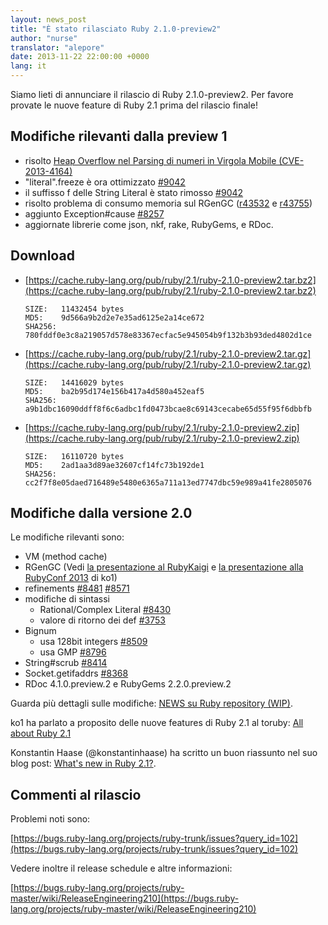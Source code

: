 ```yaml
---
layout: news_post
title: "È stato rilasciato Ruby 2.1.0-preview2"
author: "nurse"
translator: "alepore"
date: 2013-11-22 22:00:00 +0000
lang: it
---
```


Siamo lieti di annunciare il rilascio di Ruby 2.1.0-preview2.
Per favore provate le nuove feature di Ruby 2.1 prima del rilascio finale!

## Modifiche rilevanti dalla preview 1

* risolto [Heap Overflow nel Parsing di numeri in Virgola Mobile (CVE-2013-4164)](https://www.ruby-lang.org/it/news/2013/11/22/heap-overflow-in-floating-point-parsing-cve-2013-4164/)
* "literal".freeze è ora ottimizzato [#9042](https://bugs.ruby-lang.org/issues/9042)
* il suffisso f delle String Literal è stato rimosso [#9042](https://bugs.ruby-lang.org/issues/9042)
* risolto problema di consumo memoria sul RGenGC ([r43532](https://svn.ruby-lang.org/cgi-bin/viewvc.cgi?view=rev&revision=43532) e [r43755](https://svn.ruby-lang.org/cgi-bin/viewvc.cgi?view=rev&revision=43755))
* aggiunto Exception#cause [#8257](https://bugs.ruby-lang.org/issues/8257)
* aggiornate librerie come json, nkf, rake, RubyGems, e RDoc.

## Download

* [https://cache.ruby-lang.org/pub/ruby/2.1/ruby-2.1.0-preview2.tar.bz2](https://cache.ruby-lang.org/pub/ruby/2.1/ruby-2.1.0-preview2.tar.bz2)

      SIZE:   11432454 bytes
      MD5:    9d566a9b2d2e7e35ad6125e2a14ce672
      SHA256: 780fddf0e3c8a219057d578e83367ecfac5e945054b9f132b3b93ded4802d1ce

* [https://cache.ruby-lang.org/pub/ruby/2.1/ruby-2.1.0-preview2.tar.gz](https://cache.ruby-lang.org/pub/ruby/2.1/ruby-2.1.0-preview2.tar.gz)

      SIZE:   14416029 bytes
      MD5:    ba2b95d174e156b417a4d580a452eaf5
      SHA256: a9b1dbc16090ddff8f6c6adbc1fd0473bcae8c69143cecabe65d55f95f6dbbfb

* [https://cache.ruby-lang.org/pub/ruby/2.1/ruby-2.1.0-preview2.zip](https://cache.ruby-lang.org/pub/ruby/2.1/ruby-2.1.0-preview2.zip)

      SIZE:   16110720 bytes
      MD5:    2ad1aa3d89ae32607cf14fc73b192de1
      SHA256: cc2f7f8e05daed716489e5480e6365a711a13ed7747dbc59e989a41fe2805076

## Modifiche dalla versione 2.0

Le modifiche rilevanti sono:

* VM (method cache)
* RGenGC (Vedi [la presentazione al RubyKaigi](http://rubykaigi.org/2013/talk/S73) e [la presentazione alla RubyConf 2013](http://www.atdot.net/~ko1/activities/rubyconf2013-ko1_pub.pdf) di ko1)
* refinements [#8481](https://bugs.ruby-lang.org/issues/8481) [#8571](https://bugs.ruby-lang.org/issues/8571)
* modifiche di sintassi
  * Rational/Complex Literal [#8430](https://bugs.ruby-lang.org/issues/8430)
  * valore di ritorno dei def [#3753](https://bugs.ruby-lang.org/issues/3753)
* Bignum
  * usa 128bit integers [#8509](https://bugs.ruby-lang.org/issues/8509)
  * usa GMP [#8796](https://bugs.ruby-lang.org/issues/8796)
* String#scrub [#8414](https://bugs.ruby-lang.org/issues/8414)
* Socket.getifaddrs [#8368](https://bugs.ruby-lang.org/issues/8368)
* RDoc 4.1.0.preview.2 e RubyGems 2.2.0.preview.2

Guarda più dettagli sulle modifiche: [NEWS su Ruby repository (WIP)](https://github.com/ruby/ruby/blob/v2_1_0_preview2/NEWS).

ko1 ha parlato a proposito delle nuove features di Ruby 2.1 al toruby:
[All about Ruby 2.1](http://www.atdot.net/~ko1/activities/toruby05-ko1.pdf)

Konstantin Haase (@konstantinhaase) ha scritto un buon riassunto nel suo blog
post: [What's new in Ruby 2.1?](http://rkh.im/ruby-2.1).

## Commenti al rilascio

Problemi noti sono:

[https://bugs.ruby-lang.org/projects/ruby-trunk/issues?query_id=102](https://bugs.ruby-lang.org/projects/ruby-trunk/issues?query_id=102)

Vedere inoltre il release schedule e altre informazioni:

[https://bugs.ruby-lang.org/projects/ruby-master/wiki/ReleaseEngineering210](https://bugs.ruby-lang.org/projects/ruby-master/wiki/ReleaseEngineering210)

